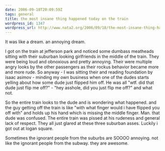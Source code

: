 ```yaml
---
date: 2006-09-18T20:09:59Z
tags: general
title: the most insane thing happened today on the train
wordpress_id: 1347
wordpress_url: http://www.nata2.org/2006/09/18/the-most-insane-thing-happened-today-on-the-train/
---
```


It was like a dream. an annoying dream.

I got on the train at jefferson park and noticed some dumbass meatheads sitting with their suburban looking girlfriends in the middle of the train. They were being loud and obnoxious and pretty annoying. Their were multiple angry looks by the other passengers as their rockus behavior became more and more rude. So anyway - I was sitting their and reading foundation by isaac asimov - minding my own business when one of the dudes starts yelling about how some dude just flipped him off. He was all "wtf. did that dude just flip me off?" - "hey asshole, did you just flip me off?" and what not.

So the entire train looks to the dude and is wondering what happened. and the guy getting off the train is like "with what finger would i have flipped you off with" and holds up his hand which is missing the middle finger. Man. that dude was confused. The entire train was pissed at his rudeness and general lack of respect. They all just glared at these three suburban asses. Luckily i got out at logan square.

Sometimes the ignorant people from the suburbs are SOOOO annoying. not like the ignorant people from the subway. they are awesome.
